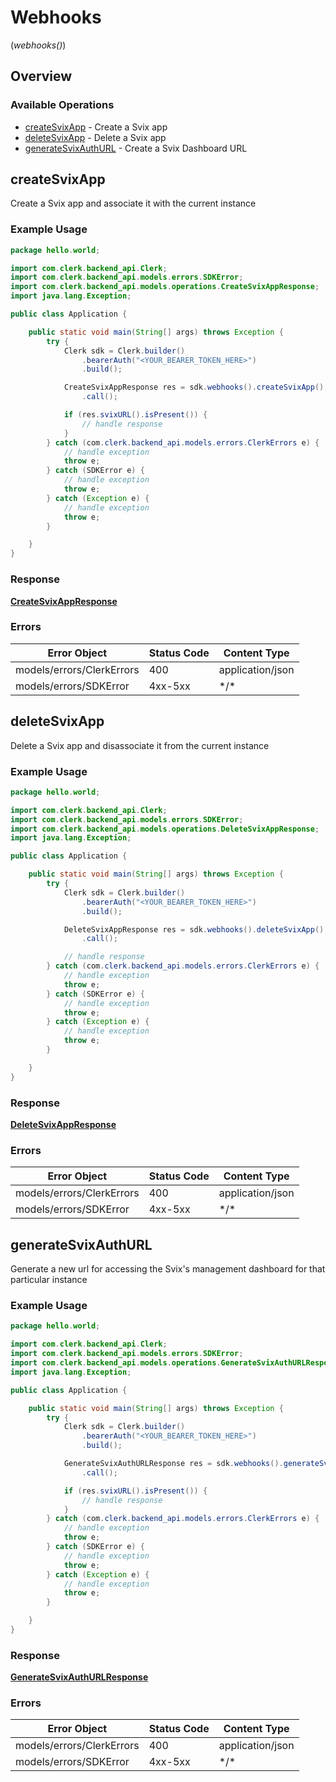 # Webhooks
(*webhooks()*)

## Overview

### Available Operations

* [createSvixApp](#createsvixapp) - Create a Svix app
* [deleteSvixApp](#deletesvixapp) - Delete a Svix app
* [generateSvixAuthURL](#generatesvixauthurl) - Create a Svix Dashboard URL

## createSvixApp

Create a Svix app and associate it with the current instance

### Example Usage

```java
package hello.world;

import com.clerk.backend_api.Clerk;
import com.clerk.backend_api.models.errors.SDKError;
import com.clerk.backend_api.models.operations.CreateSvixAppResponse;
import java.lang.Exception;

public class Application {

    public static void main(String[] args) throws Exception {
        try {
            Clerk sdk = Clerk.builder()
                .bearerAuth("<YOUR_BEARER_TOKEN_HERE>")
                .build();

            CreateSvixAppResponse res = sdk.webhooks().createSvixApp()
                .call();

            if (res.svixURL().isPresent()) {
                // handle response
            }
        } catch (com.clerk.backend_api.models.errors.ClerkErrors e) {
            // handle exception
            throw e;
        } catch (SDKError e) {
            // handle exception
            throw e;
        } catch (Exception e) {
            // handle exception
            throw e;
        }

    }
}
```

### Response

**[CreateSvixAppResponse](../../models/operations/CreateSvixAppResponse.md)**

### Errors

| Error Object              | Status Code               | Content Type              |
| ------------------------- | ------------------------- | ------------------------- |
| models/errors/ClerkErrors | 400                       | application/json          |
| models/errors/SDKError    | 4xx-5xx                   | \*\/*                     |


## deleteSvixApp

Delete a Svix app and disassociate it from the current instance

### Example Usage

```java
package hello.world;

import com.clerk.backend_api.Clerk;
import com.clerk.backend_api.models.errors.SDKError;
import com.clerk.backend_api.models.operations.DeleteSvixAppResponse;
import java.lang.Exception;

public class Application {

    public static void main(String[] args) throws Exception {
        try {
            Clerk sdk = Clerk.builder()
                .bearerAuth("<YOUR_BEARER_TOKEN_HERE>")
                .build();

            DeleteSvixAppResponse res = sdk.webhooks().deleteSvixApp()
                .call();

            // handle response
        } catch (com.clerk.backend_api.models.errors.ClerkErrors e) {
            // handle exception
            throw e;
        } catch (SDKError e) {
            // handle exception
            throw e;
        } catch (Exception e) {
            // handle exception
            throw e;
        }

    }
}
```

### Response

**[DeleteSvixAppResponse](../../models/operations/DeleteSvixAppResponse.md)**

### Errors

| Error Object              | Status Code               | Content Type              |
| ------------------------- | ------------------------- | ------------------------- |
| models/errors/ClerkErrors | 400                       | application/json          |
| models/errors/SDKError    | 4xx-5xx                   | \*\/*                     |


## generateSvixAuthURL

Generate a new url for accessing the Svix's management dashboard for that particular instance

### Example Usage

```java
package hello.world;

import com.clerk.backend_api.Clerk;
import com.clerk.backend_api.models.errors.SDKError;
import com.clerk.backend_api.models.operations.GenerateSvixAuthURLResponse;
import java.lang.Exception;

public class Application {

    public static void main(String[] args) throws Exception {
        try {
            Clerk sdk = Clerk.builder()
                .bearerAuth("<YOUR_BEARER_TOKEN_HERE>")
                .build();

            GenerateSvixAuthURLResponse res = sdk.webhooks().generateSvixAuthURL()
                .call();

            if (res.svixURL().isPresent()) {
                // handle response
            }
        } catch (com.clerk.backend_api.models.errors.ClerkErrors e) {
            // handle exception
            throw e;
        } catch (SDKError e) {
            // handle exception
            throw e;
        } catch (Exception e) {
            // handle exception
            throw e;
        }

    }
}
```

### Response

**[GenerateSvixAuthURLResponse](../../models/operations/GenerateSvixAuthURLResponse.md)**

### Errors

| Error Object              | Status Code               | Content Type              |
| ------------------------- | ------------------------- | ------------------------- |
| models/errors/ClerkErrors | 400                       | application/json          |
| models/errors/SDKError    | 4xx-5xx                   | \*\/*                     |
